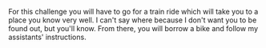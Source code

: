 For this challenge you will have to go for a train ride which will take you to a place you know very well. I can't say where because I don't want you to be found out, but you'll know. From there, you will borrow a bike and follow my assistants' instructions.